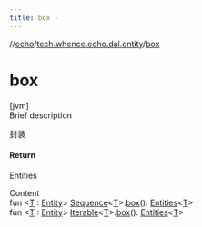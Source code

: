 ```yaml
---
title: box -
---
```

//[echo](../index.md)/[tech.whence.echo.dal.entity](index.md)/[box](box.md)



# box  
[jvm]  
Brief description  


封装



#### Return  


Entities<T>

  
Content  
fun <[T](box.md) : [Entity](-entity/index.md)> [Sequence](https://kotlinlang.org/api/latest/jvm/stdlib/kotlin.sequences/-sequence/index.html)<[T](box.md)>.[box](box.md)(): [Entities](-entities/index.md)<[T](box.md)>  
fun <[T](box.md) : [Entity](-entity/index.md)> [Iterable](https://kotlinlang.org/api/latest/jvm/stdlib/kotlin.collections/-iterable/index.html)<[T](box.md)>.[box](box.md)(): [Entities](-entities/index.md)<[T](box.md)>  



